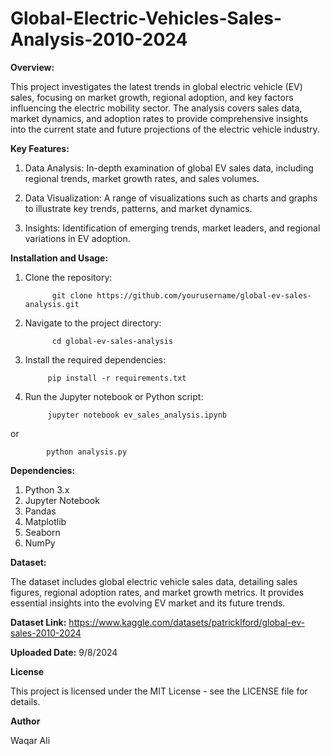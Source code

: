 # Global-Electric-Vehicles-Sales-Analysis-2010-2024

**Overview:**

This project investigates the latest trends in global electric vehicle (EV) sales, focusing on market growth, regional adoption, and key factors influencing the electric mobility sector. The analysis covers sales data, market dynamics, and adoption rates to provide comprehensive insights into the current state and future projections of the electric vehicle industry.


**Key Features:**

1. Data Analysis: In-depth examination of global EV sales data, including regional trends, market growth rates, and sales volumes.
    
2. Data Visualization: A range of visualizations such as charts and graphs to illustrate key trends, patterns, and market dynamics.
    
3. Insights: Identification of emerging trends, market leaders, and regional variations in EV adoption.


**Installation and Usage:**

1. Clone the repository:


             git clone https://github.com/yourusername/global-ev-sales-analysis.git


2. Navigate to the project directory:


             cd global-ev-sales-analysis


3. Install the required dependencies:


            pip install -r requirements.txt


4. Run the Jupyter notebook or Python script:


            jupyter notebook ev_sales_analysis.ipynb


or


            python analysis.py



**Dependencies:**

1. Python 3.x
2. Jupyter Notebook
3. Pandas
4. Matplotlib
5. Seaborn
6. NumPy


**Dataset:**

The dataset includes global electric vehicle sales data, detailing sales figures, regional adoption rates, and market growth metrics. It provides essential insights into the evolving EV market and its future trends.


**Dataset Link:** https://www.kaggle.com/datasets/patricklford/global-ev-sales-2010-2024


**Uploaded Date:** 9/8/2024


**License**

This project is licensed under the MIT License - see the LICENSE file for details.


**Author**

Waqar Ali
